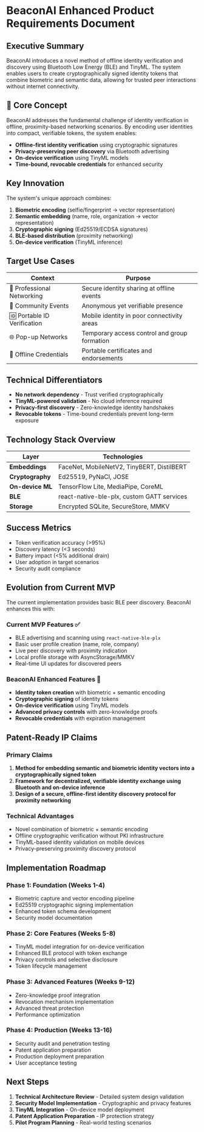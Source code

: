 # BeaconAI Enhanced Product Requirements Document

## Executive Summary

BeaconAI introduces a novel method of offline identity verification and discovery using Bluetooth Low Energy (BLE) and TinyML. The system enables users to create cryptographically signed identity tokens that combine biometric and semantic data, allowing for trusted peer interactions without internet connectivity.

## 🧬 Core Concept

BeaconAI addresses the fundamental challenge of identity verification in offline, proximity-based networking scenarios. By encoding user identities into compact, verifiable tokens, the system enables:

- **Offline-first identity verification** using cryptographic signatures
- **Privacy-preserving peer discovery** via Bluetooth advertising
- **On-device verification** using TinyML models
- **Time-bound, revocable credentials** for enhanced security

## Key Innovation

The system's unique approach combines:
1. **Biometric encoding** (selfie/fingerprint → vector representation)
2. **Semantic embedding** (name, role, organization → vector representation)  
3. **Cryptographic signing** (Ed25519/ECDSA signatures)
4. **BLE-based distribution** (proximity networking)
5. **On-device verification** (TinyML inference)

## Target Use Cases

| Context | Purpose |
|---------|---------|
| 💼 Professional Networking | Secure identity sharing at offline events |
| 🤝 Community Events | Anonymous yet verifiable presence |
| 🆔 Portable ID Verification | Mobile identity in poor connectivity areas |
| 🌐 Pop-up Networks | Temporary access control and group formation |
| 📜 Offline Credentials | Portable certificates and endorsements |

## Technical Differentiators

- **No network dependency** - Trust verified cryptographically
- **TinyML-powered validation** - No cloud inference required
- **Privacy-first discovery** - Zero-knowledge identity handshakes
- **Revocable tokens** - Time-bound credentials prevent long-term exposure

## Technology Stack Overview

| Layer | Technologies |
|-------|-------------|
| **Embeddings** | FaceNet, MobileNetV2, TinyBERT, DistilBERT |
| **Cryptography** | Ed25519, PyNaCl, JOSE |
| **On-device ML** | TensorFlow Lite, MediaPipe, CoreML |
| **BLE** | react-native-ble-plx, custom GATT services |
| **Storage** | Encrypted SQLite, SecureStore, MMKV |

## Success Metrics

- Token verification accuracy (>95%)
- Discovery latency (<3 seconds)
- Battery impact (<5% additional drain)
- User adoption in target scenarios
- Security audit compliance

## Evolution from Current MVP

The current implementation provides basic BLE peer discovery. BeaconAI enhances this with:

### Current MVP Features ✅
- BLE advertising and scanning using `react-native-ble-plx`
- Basic user profile creation (name, role, company)
- Live peer discovery with proximity indication
- Local profile storage with AsyncStorage/MMKV
- Real-time UI updates for discovered peers

### BeaconAI Enhanced Features 🚧
- **Identity token creation** with biometric + semantic encoding
- **Cryptographic signing** of identity tokens
- **On-device verification** using TinyML models
- **Advanced privacy controls** with zero-knowledge proofs
- **Revocable credentials** with expiration management

## Patent-Ready IP Claims

### Primary Claims
1. **Method for embedding semantic and biometric identity vectors into a cryptographically signed token**
2. **Framework for decentralized, verifiable identity exchange using Bluetooth and on-device inference**
3. **Design of a secure, offline-first identity discovery protocol for proximity networking**

### Technical Advantages
- Novel combination of biometric + semantic encoding
- Offline cryptographic verification without PKI infrastructure
- TinyML-based identity validation on mobile devices
- Privacy-preserving proximity discovery protocol

## Implementation Roadmap

### Phase 1: Foundation (Weeks 1-4)
- Biometric capture and vector encoding pipeline
- Ed25519 cryptographic signing implementation
- Enhanced token schema development
- Security model documentation

### Phase 2: Core Features (Weeks 5-8)
- TinyML model integration for on-device verification
- Enhanced BLE protocol with token exchange
- Privacy controls and selective disclosure
- Token lifecycle management

### Phase 3: Advanced Features (Weeks 9-12)
- Zero-knowledge proof integration
- Revocation mechanism implementation
- Advanced threat protection
- Performance optimization

### Phase 4: Production (Weeks 13-16)
- Security audit and penetration testing
- Patent application preparation
- Production deployment preparation
- User acceptance testing

## Next Steps

1. **Technical Architecture Review** - Detailed system design validation
2. **Security Model Implementation** - Cryptographic and privacy features
3. **TinyML Integration** - On-device model deployment
4. **Patent Application Preparation** - IP protection strategy
5. **Pilot Program Planning** - Real-world testing scenarios